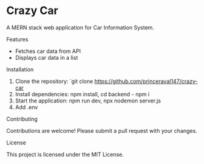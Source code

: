 # Crazy Car

A MERN stack web application for Car Information System.

Features

- Fetches car data from API
- Displays car data in a list

Installation

1. Clone the repository: `git clone https://github.com/princeraval147/crazy-car
2. Install dependencies: npm install, cd backend - npm i
3. Start the application: npm run dev, npx nodemon server.js
4. Add .env

Contributing

Contributions are welcome! Please submit a pull request with your changes.

License

This project is licensed under the MIT License.
